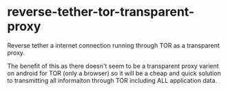 # reverse-tether-tor-transparent-proxy
Reverse tether a internet connection running through TOR as a transparent proxy.

The benefit of this as there doesn't seem to be a transparent proxy varient on android for TOR (only a browser) so it will be a cheap and quick solution to transmitting all informaiton through TOR including ALL application data.
